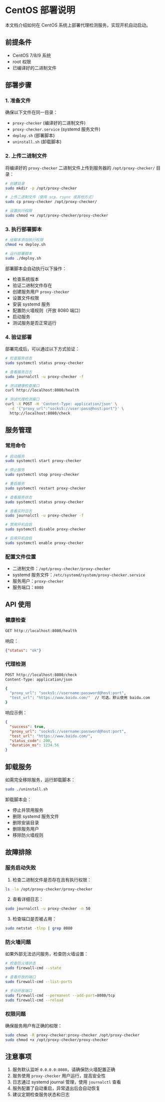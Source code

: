 # CentOS 部署说明

本文档介绍如何在 CentOS 系统上部署代理检测服务，实现开机自动启动。

## 前提条件

- CentOS 7/8/9 系统
- root 权限
- 已编译好的二进制文件

## 部署步骤

### 1. 准备文件

确保以下文件在同一目录：
- `proxy-checker` (编译好的二进制文件)
- `proxy-checker.service` (systemd 服务文件)
- `deploy.sh` (部署脚本)
- `uninstall.sh` (卸载脚本)

### 2. 上传二进制文件

将编译好的 `proxy-checker` 二进制文件上传到服务器的 `/opt/proxy-checker/` 目录：

```bash
# 创建目录
sudo mkdir -p /opt/proxy-checker

# 上传二进制文件（使用 scp、rsync 或其他方式）
sudo cp proxy-checker /opt/proxy-checker/

# 设置执行权限
sudo chmod +x /opt/proxy-checker/proxy-checker
```

### 3. 执行部署脚本

```bash
# 给脚本添加执行权限
chmod +x deploy.sh

# 运行部署脚本
sudo ./deploy.sh
```

部署脚本会自动执行以下操作：
- 检查系统版本
- 验证二进制文件存在
- 创建服务用户 `proxy-checker`
- 设置文件权限
- 安装 systemd 服务
- 配置防火墙规则（开放 8080 端口）
- 启动服务
- 测试服务是否正常运行

### 4. 验证部署

部署完成后，可以通过以下方式验证：

```bash
# 检查服务状态
sudo systemctl status proxy-checker

# 查看服务日志
sudo journalctl -u proxy-checker -f

# 测试健康检查接口
curl http://localhost:8080/health

# 测试代理检测接口
curl -X POST -H 'Content-Type: application/json' \
  -d '{"proxy_url":"socks5://user:pass@host:port"}' \
  http://localhost:8080/check
```

## 服务管理

### 常用命令

```bash
# 启动服务
sudo systemctl start proxy-checker

# 停止服务
sudo systemctl stop proxy-checker

# 重启服务
sudo systemctl restart proxy-checker

# 查看服务状态
sudo systemctl status proxy-checker

# 查看实时日志
sudo journalctl -u proxy-checker -f

# 禁用开机自启
sudo systemctl disable proxy-checker

# 启用开机自启
sudo systemctl enable proxy-checker
```

### 配置文件位置

- 二进制文件：`/opt/proxy-checker/proxy-checker`
- systemd 服务文件：`/etc/systemd/system/proxy-checker.service`
- 服务用户：`proxy-checker`
- 服务端口：`8080`

## API 使用

### 健康检查

```bash
GET http://localhost:8080/health
```

响应：
```json
{"status": "ok"}
```

### 代理检测

```bash
POST http://localhost:8080/check
Content-Type: application/json

{
  "proxy_url": "socks5://username:password@host:port",
  "test_url": "https://www.baidu.com/"  // 可选，默认使用 baidu.com
}
```

响应示例：
```json
{
  "success": true,
  "proxy_url": "socks5://username:password@host:port",
  "test_url": "https://www.baidu.com/",
  "status_code": 200,
  "duration_ms": 1234.56
}
```

## 卸载服务

如需完全移除服务，运行卸载脚本：

```bash
sudo ./uninstall.sh
```

卸载脚本会：
- 停止并禁用服务
- 删除 systemd 服务文件
- 删除安装目录
- 删除服务用户
- 移除防火墙规则

## 故障排除

### 服务启动失败

1. 检查二进制文件是否存在且有执行权限：
```bash
ls -la /opt/proxy-checker/proxy-checker
```

2. 查看详细日志：
```bash
sudo journalctl -u proxy-checker -n 50
```

3. 检查端口是否被占用：
```bash
sudo netstat -tlnp | grep 8080
```

### 防火墙问题

如果外部无法访问服务，检查防火墙设置：

```bash
# 检查防火墙状态
sudo firewall-cmd --state

# 查看开放的端口
sudo firewall-cmd --list-ports

# 手动开放端口
sudo firewall-cmd --permanent --add-port=8080/tcp
sudo firewall-cmd --reload
```

### 权限问题

确保服务用户有正确的权限：

```bash
sudo chown -R proxy-checker:proxy-checker /opt/proxy-checker
sudo chmod +x /opt/proxy-checker/proxy-checker
```

## 注意事项

1. 服务默认监听 `0.0.0.0:8080`，请确保防火墙配置正确
2. 服务使用 `proxy-checker` 用户运行，提高安全性
3. 日志通过 systemd journal 管理，使用 `journalctl` 查看
4. 服务配置了自动重启，异常退出后会自动恢复
5. 建议定期检查服务状态和日志 